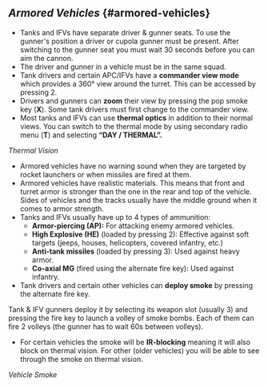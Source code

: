 ## _Armored Vehicles_ {#armored-vehicles}

*   Tanks and IFVs have separate driver &amp; gunner seats. To use the gunner&#039;s position a driver or cupola gunner must be present. After switching to the gunner seat you must wait 30 seconds before you can aim the cannon.
*   The driver and gunner in a vehicle must be in the same squad.
*   Tank drivers and certain APC/IFVs have a **commander view mode** which provides a 360° view around the turret. This can be accessed by pressing 2\.
*   Drivers and gunners can **zoom** their view by pressing the pop smoke key (**X**). Some tank drivers must first change to the commander view.
*   Most tanks and IFVs can use **thermal optics** in addition to their normal views. You can switch to the thermal mode by using secondary radio menu (**T**) and selecting **“DAY / THERMAL”.**

_Thermal Vision_

*   Armored vehicles have no warning sound when they are targeted by rocket launchers or when missiles are fired at them.
*   Armored vehicles have realistic materials. This means that front and turret armor is stronger than the one in the rear and top of the vehicle. Sides of vehicles and the tracks usually have the middle ground when it comes to armor strength.
*   Tanks and IFVs usually have up to 4 types of ammunition:
    *   **Armor-piercing (AP):** For attacking enemy armored vehicles.
    *   **High Explosive (HE)** (loaded by pressing 2): Effective against soft targets (jeeps, houses, helicopters, covered infantry, etc.)
    *   **Anti-tank missiles** (loaded by pressing 3): Used against heavy armor.
    *   **Co-axial MG** (fired using the alternate fire key): Used against infantry.
*   Tank drivers and certain other vehicles can **deploy smoke** by pressing the alternate fire key.

Tank &amp; IFV gunners deploy it by selecting its weapon slot (usually 3) and pressing the fire key to launch a volley of smoke bombs. Each of them can fire 2 volleys (the gunner has to wait 60s between volleys).

*   For certain vehicles the smoke will be **IR-blocking** meaning it will also block on thermal vision. For other (older vehicles) you will be able to see through the smoke on thermal vision.

_Vehicle Smoke_